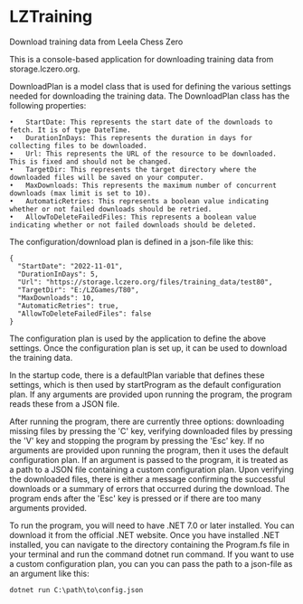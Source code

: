 # LZTraining
Download training data from Leela Chess Zero

This is a console-based application for downloading training data from storage.lczero.org. 

DownloadPlan is a model class that is used for defining the various settings needed for downloading the training data.
The DownloadPlan class has the following properties:
```
•	StartDate: This represents the start date of the downloads to fetch. It is of type DateTime.
•	DurationInDays: This represents the duration in days for collecting files to be downloaded.
•	Url: This represents the URL of the resource to be downloaded. This is fixed and should not be changed.
•	TargetDir: This represents the target directory where the downloaded files will be saved on your computer.
•	MaxDownloads: This represents the maximum number of concurrent downloads (max limit is set to 10).
•	AutomaticRetries: This represents a boolean value indicating whether or not failed downloads should be retried.
•	AllowToDeleteFailedFiles: This represents a boolean value indicating whether or not failed downloads should be deleted.
```

The configuration/download plan is defined in a json-file like this:
```
{
  "StartDate": "2022-11-01",
  "DurationInDays": 5,
  "Url": "https://storage.lczero.org/files/training_data/test80",
  "TargetDir": "E:/LZGames/T80",
  "MaxDownloads": 10,
  "AutomaticRetries": true,
  "AllowToDeleteFailedFiles": false
}
```
The configuration plan is used by the application to define the above settings. Once the configuration plan is set up, it can be used to download the training data.

In the startup code, there is a defaultPlan variable that defines these settings, which is then used by startProgram as the default configuration plan. If any arguments are provided upon running the program, the program reads these from a JSON file.

After running the program, there are currently three options: downloading missing files by pressing the 'C' key, verifying downloaded files by pressing the 'V' key and stopping the program by pressing the 'Esc' key.
If no arguments are provided upon running the program, then it uses the default configuration plan. If an argument is passed to the program, it is treated as a path to a JSON file containing a custom configuration plan. Upon verifying the downloaded files, there is either a message confirming the successful downloads or a summary of errors that occurred during the download. The program ends after the 'Esc' key is pressed or if there are too many arguments provided.

To run the program, you will need to have .NET 7.0 or later installed. You can download it from the official .NET website. Once you have installed .NET installed, you can navigate to the directory containing the Program.fs file in your terminal and run the command dotnet run command. If you want to use a custom configuration plan, you can you can pass the path to a json-file as an argument like this:

` dotnet run C:\path\to\config.json `



